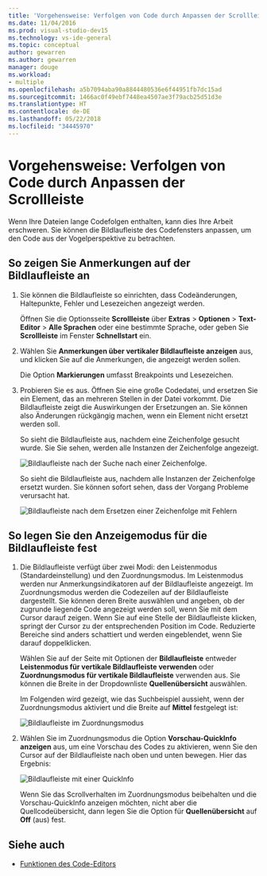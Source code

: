 ```yaml
---
title: 'Vorgehensweise: Verfolgen von Code durch Anpassen der Scrollleiste'
ms.date: 11/04/2016
ms.prod: visual-studio-dev15
ms.technology: vs-ide-general
ms.topic: conceptual
author: gewarren
ms.author: gewarren
manager: douge
ms.workload:
- multiple
ms.openlocfilehash: a5b7094aba90a8844480536e6f44951fb7dc15ad
ms.sourcegitcommit: 1466ac0f49ebf7448ea4507ae3f79acb25d51d3e
ms.translationtype: HT
ms.contentlocale: de-DE
ms.lasthandoff: 05/22/2018
ms.locfileid: "34445970"
---
```

# <a name="how-to-track-your-code-by-customizing-the-scrollbar"></a>Vorgehensweise: Verfolgen von Code durch Anpassen der Scrollleiste

Wenn Ihre Dateien lange Codefolgen enthalten, kann dies Ihre Arbeit erschweren. Sie können die Bildlaufleiste des Codefensters anpassen, um den Code aus der Vogelperspektive zu betrachten.

## <a name="to-show-annotations-on-the-scroll-bar"></a>So zeigen Sie Anmerkungen auf der Bildlaufleiste an

1. Sie können die Bildlaufleiste so einrichten, dass Codeänderungen, Haltepunkte, Fehler und Lesezeichen angezeigt werden.

    Öffnen Sie die Optionsseite **Scrollleiste** über **Extras** > **Optionen** > **Text-Editor** > **Alle Sprachen** oder eine bestimmte Sprache, oder geben Sie **Scrollleiste** im Fenster **Schnellstart** ein.

2. Wählen Sie **Anmerkungen über vertikaler Bildlaufleiste anzeigen** aus, und klicken Sie auf die Anmerkungen, die angezeigt werden sollen.

    Die Option **Markierungen** umfasst Breakpoints und Lesezeichen.

3. Probieren Sie es aus. Öffnen Sie eine große Codedatei, und ersetzen Sie ein Element, das an mehreren Stellen in der Datei vorkommt. Die Bildlaufleiste zeigt die Auswirkungen der Ersetzungen an. Sie können also Änderungen rückgängig machen, wenn ein Element nicht ersetzt werden soll.

    So sieht die Bildlaufleiste aus, nachdem eine Zeichenfolge gesucht wurde. Sie Sie sehen, werden alle Instanzen der Zeichenfolge angezeigt.

    ![Bildlaufleiste nach der Suche nach einer Zeichenfolge.](../ide/media/enhancedscrollbarsearch.png "EnhancedScrollbarSearch")

    So sieht die Bildlaufleiste aus, nachdem alle Instanzen der Zeichenfolge ersetzt wurden. Sie können sofort sehen, dass der Vorgang Probleme verursacht hat.

    ![Bildlaufleiste nach dem Ersetzen einer Zeichenfolge mit Fehlern](../ide/media/enhancedscrollbarreplace.png "EnhancedScrollbarReplace")

## <a name="to-set-the-display-mode-for-the-scroll-bar"></a>So legen Sie den Anzeigemodus für die Bildlaufleiste fest

1. Die Bildlaufleiste verfügt über zwei Modi: den Leistenmodus (Standardeinstellung) und den Zuordnungsmodus. Im Leistenmodus werden nur Anmerkungsindikatoren auf der Bildlaufleiste angezeigt. Im Zuordnungsmodus werden die Codezeilen auf der Bildlaufleiste dargestellt. Sie können deren Breite auswählen und angeben, ob der zugrunde liegende Code angezeigt werden soll, wenn Sie mit dem Cursor darauf zeigen. Wenn Sie auf eine Stelle der Bildlaufleiste klicken, springt der Cursor zu der entsprechenden Position im Code. Reduzierte Bereiche sind anders schattiert und werden eingeblendet, wenn Sie darauf doppelklicken.

    Wählen Sie auf der Seite mit Optionen der **Bildlaufleiste** entweder **Leistenmodus für vertikale Bildlaufleiste verwenden** oder **Zuordnungsmodus für vertikale Bildlaufleiste** verwenden aus. Sie können die Breite in der Dropdownliste **Quellenübersicht** auswählen.

    Im Folgenden wird gezeigt, wie das Suchbeispiel aussieht, wenn der Zuordnungsmodus aktiviert und die Breite auf **Mittel** festgelegt ist:

    ![Bildlaufleiste im Zuordnungsmodus](../ide/media/enhancedscrollbar.png "EnhancedScrollbar")

2. Wählen Sie im Zuordnungsmodus die Option **Vorschau-QuickInfo anzeigen** aus, um eine Vorschau des Codes zu aktivieren, wenn Sie den Cursor auf der Bildlaufleiste nach oben und unten bewegen. Hier das Ergebnis:

    ![Bildlaufleiste mit einer QuickInfo](../ide/media/enhancedscrollbarsearchtooltip.png "EnhancedScrollbarSearchTooltip")

    Wenn Sie das Scrollverhalten im Zuordnungsmodus beibehalten und die Vorschau-QuickInfo anzeigen möchten, nicht aber die Quellcodeübersicht, dann legen Sie die Option für **Quellenübersicht** auf **Off** (aus) fest.

## <a name="see-also"></a>Siehe auch

- [Funktionen des Code-Editors](../ide/writing-code-in-the-code-and-text-editor.md)